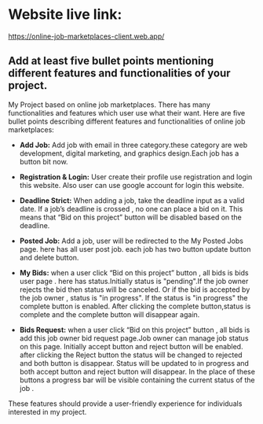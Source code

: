 # Website live link: 

https://online-job-marketplaces-client.web.app/

## Add at least five bullet points mentioning different features and functionalities of your project.

 My Project based on online job marketplaces. There has many functionalities and features which user use what their want. Here are five bullet points describing different features and functionalities of online job marketplaces: 
- **Add Job:** 
 Add job with email in three category.these category are web development, digital marketing, and graphics design.Each job has a button bit now.

- **Registration & Login:**
User create their profile use registration and login this website. Also user can use google account for login this website.

- **Deadline Strict:**
When adding a job, take the deadline input as a valid date. If a job’s deadline is crossed , no one can place a bid on it. This means that “Bid on this project” button will be disabled based on the deadline.

- **Posted Job:**
Add a job,  user will be redirected
to the My Posted Jobs page. here has all user post job. each job has two button update button and delete button.
- **My Bids:**
 when a user click “Bid on this project” button , all bids is bids user page . here has status.Initially status is "pending".If the job owner rejects the bid then status will be canceled. Or if the bid is accepted by the job owner , status is "in progress". If the status is "in progress" the complete button is enabled. After clicking the complete button,status is complete and the complete button will disappear again.

- **Bids Request:**
 when a user click “Bid on this project” button , all bids is add this job owner bid request page.Job owner can manage  job status on this page. Initially accept button and reject button will be enabled. after clicking the Reject button
the status will be changed to rejected and both  button is disappear. Status will be updated to in progress and both accept button and reject button will disappear.
In the place of these buttons a progress bar will be visible containing the current status of the job .


 These features should provide a user-friendly experience for individuals interested in my project.
